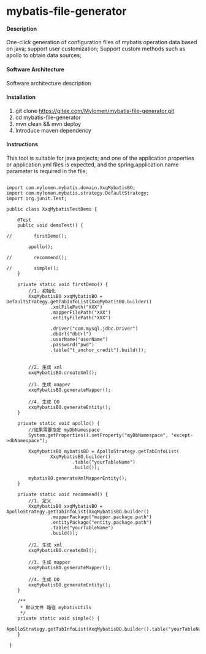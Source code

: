 # mybatis-file-generator

#### Description
One-click generation of configuration files of mybatis operation data based on java; 
support user customization;
Support custom methods such as apollo to obtain data sources;

#### Software Architecture
Software architecture description

#### Installation

1.  git clone https://gitee.com/Mylomen/mybatis-file-generator.git
2.  cd  mybatis-file-generator
3.  mvn clean && mvn deploy
4.  Introduce maven dependency

#### Instructions
This tool is suitable for java projects; and one of the application.properties or application.yml files is expected, and the spring.application.name parameter is required in the file;
```aidl

import com.mylomen.mybatis.domain.XxqMybatisBO;
import com.mylomen.mybatis.strategy.DefaultStrategy;
import org.junit.Test;

public class XxqMybatisTestDemo {

    @Test
    public void demoTest() {

//        firstDemo();

        apollo();

//        recommend();

//        simple();
    }

    private static void firstDemo() {
        //1. 初始化
        XxqMybatisBO xxqMybatisBO = DefaultStrategy.getTabInfoList(XxqMybatisBO.builder()
                .xmlFilePath("XXX")
                .mapperFilePath("XXX")
                .entityFilePath("XXX")

                .driver("com.mysql.jdbc.Driver")
                .dbUrl("dbUrl")
                .userName("userName")
                .password("pwd")
                .table("t_anchor_credit").build());


        //2. 生成 xml
        xxqMybatisBO.createXml();

        //3. 生成 mapper
        xxqMybatisBO.generateMapper();

        //4. 生成 DO
        xxqMybatisBO.generateEntity();
    }

    private static void apollo() {
        //如果需要指定 myDbNamespace
        System.getProperties().setProperty("myDbNamespace", "except->dbNamespace");

        XxqMybatisBO mybatisBO = ApolloStrategy.getTabInfoList(
                XxqMybatisBO.builder()
                        .table("yourTableName")
                        .build());

        mybatisBO.generateXmlMapperEntity();
    }

    private static void recommend() {
        //1. 定义
        XxqMybatisBO xxqMybatisBO = ApolloStrategy.getTabInfoList(XxqMybatisBO.builder()
                .mapperPackage("mapper.package.path")
                .entityPackage("entity.package.path")
                .table("yourTableName")
                .build());

        //2. 生成 xml
        xxqMybatisBO.createXml();

        //3. 生成 mapper
        xxqMybatisBO.generateMapper();

        //4. 生成 DO
        xxqMybatisBO.generateEntity();
    }

    /**
     * 默认文件 路径 mybatisUtils
     */
    private static void simple() {
        ApolloStrategy.getTabInfoList(XxqMybatisBO.builder().table("yourTableName").build()).generateXmlMapperEntity();
    }
    
 }

```